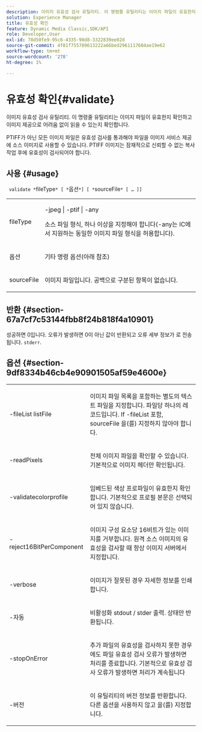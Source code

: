 ```yaml
---
description: 이미지 유효성 검사 유틸리티. 이 명령줄 유틸리티는 이미지 파일이 유효한지 확인하고 이미지 제공으로 어려움 없이 읽을 수 있는지 확인합니다.
solution: Experience Manager
title: 유효성 확인
feature: Dynamic Media Classic,SDK/API
role: Developer,User
exl-id: 78d50fe9-95c6-4335-98d8-3322839ee02d
source-git-commit: 4f81f755789613222a66bed2961117604ae19e62
workflow-type: tm+mt
source-wordcount: '278'
ht-degree: 1%

---
```


# 유효성 확인{#validate}

이미지 유효성 검사 유틸리티. 이 명령줄 유틸리티는 이미지 파일이 유효한지 확인하고 이미지 제공으로 어려움 없이 읽을 수 있는지 확인합니다.

PTIFF가 아닌 모든 이미지 파일은 유효성 검사를 통과해야 파일을 이미지 서비스 제공에 소스 이미지로 사용할 수 있습니다. PTIFF 이미지는 잠재적으로 신뢰할 수 없는 복사 작업 후에 유효성이 검사되어야 합니다.

## 사용 {#usage}

` validate *`fileType`* [ *`옵션`*] [ *`sourceFile`* [ … ]]`

<table id="simpletable_D2C6B20E1007433AB4184A73046A44F0"> 
 <tr class="strow"> 
  <td class="stentry"> <p> <span class="codeph"> <span class="varname"> fileType </span> </span> </p> </td> 
  <td class="stentry"> <p> <span class="codeph"> -jpeg | -ptif | -any </span> </p> <p>소스 파일 형식, 하나 이상을 지정해야 합니다(-any는 IC에서 지원하는 동일한 이미지 파일 형식을 허용합니다). </p> </td> 
 </tr> 
 <tr class="strow"> 
  <td class="stentry"> <p> <span class="codeph"> <span class="varname"> 옵션 </span> </span> </p> </td> 
  <td class="stentry"> <p>기타 명령 옵션(아래 참조) </p> </td> 
 </tr> 
 <tr class="strow"> 
  <td class="stentry"> <p> <span class="codeph"> <span class="varname"> sourceFile </span> </span> </p> </td> 
  <td class="stentry"> <p> 이미지 파일입니다. 공백으로 구분된 항목이 없습니다. </p> </td> 
 </tr> 
</table>

## 반환 {#section-67a7cf7c53144fbb8f24b818f4a10901}

성공하면 0입니다. 오류가 발생하면 0이 아닌 값이 반환되고 오류 세부 정보가 로 전송됩니다. `stderr`.

## 옵션 {#section-9df8334b46cb4e90901505af59e4600e}

<table id="simpletable_004B1A29BDFD40A9B89E4CBD23119B3F"> 
 <tr class="strow"> 
  <td class="stentry"> <p> <span class="codeph"> -fileList <span class="varname"> listFile </span> </span> </p> </td> 
  <td class="stentry"> <p>이미지 파일 목록을 포함하는 별도의 텍스트 파일을 지정합니다. 파일당 하나의 레코드입니다. If <span class="codeph"> -fileList </span> 포함, <span class="varname"> sourceFile </span> 을(를) 지정하지 않아야 합니다. </p> </td> 
 </tr> 
 <tr class="strow"> 
  <td class="stentry"> <p> <span class="codeph"> -readPixels </span> </p> </td> 
  <td class="stentry"> <p>전체 이미지 파일을 확인할 수 있습니다. 기본적으로 이미지 헤더만 확인됩니다. </p> </td> 
 </tr> 
 <tr class="strow"> 
  <td class="stentry"> <p> <span class="codeph"> -validatecolorprofile </span> </p> </td> 
  <td class="stentry"> <p>임베드된 색상 프로파일이 유효한지 확인합니다. 기본적으로 프로필 본문은 선택되어 있지 않습니다. </p> </td> 
 </tr> 
 <tr class="strow"> 
  <td class="stentry"> <p> <span class="codeph"> -reject16BitPerComponent </span> </p> </td> 
  <td class="stentry"> <p> 이미지 구성 요소당 16비트가 있는 이미지를 거부합니다. 원격 소스 이미지의 유효성을 검사할 때 항상 이미지 서버에서 지정합니다. </p> </td> 
 </tr> 
 <tr class="strow"> 
  <td class="stentry"> <p> <span class="codeph"> -verbose </span> </p> </td> 
  <td class="stentry"> <p> 이미지가 잘못된 경우 자세한 정보를 인쇄합니다. </p> </td> 
 </tr> 
 <tr class="strow"> 
  <td class="stentry"> <p> <span class="codeph"> -자동 </span> </p> </td> 
  <td class="stentry"> <p>비활성화 <span class="codeph"> stdout </span>/ <span class="codeph"> stder </span> 출력. 상태만 반환됩니다. </p> </td> 
 </tr> 
 <tr class="strow"> 
  <td class="stentry"> <p> <span class="codeph"> -stopOnError </span> </p> </td> 
  <td class="stentry"> <p>추가 파일의 유효성을 검사하지 못한 경우에도 파일 유효성 검사 오류가 발생하면 처리를 종료합니다. 기본적으로 유효성 검사 오류가 발생하면 처리가 계속됩니다 </p> </td> 
 </tr> 
 <tr class="strow"> 
  <td class="stentry"> <p> <span class="codeph"> -버전 </span> </p> </td> 
  <td class="stentry"> <p>이 유틸리티의 버전 정보를 반환합니다. 다른 옵션을 사용하지 않고 을(를) 지정합니다. </p> </td> 
 </tr> 
</table>
